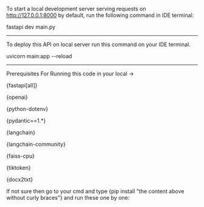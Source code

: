 To start a local development server serving requests on http://127.0.0.1:8000 by default, run the following command in IDE terminal:

fastapi dev main.py

-------------------------------------------------------------------------------------------------------------------------

To deploy this API on local server run this command on your IDE terminal.

uvicorn main:app --reload

-------------------------------------------------------------------------------------------------------------------------
Prerequisites For Running this code in your local ->

{fastapi[all]}

{openai}

{python-dotenv}

{pydantic==1.*}

{langchain}

{langchain-community}

{faiss-cpu}

{tiktoken}

{docx2txt}


If not sure then go to your cmd and type {pip install "the content above without curly braces"} and run these one by one:
